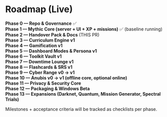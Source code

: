 # Roadmap (Live)

**Phase 0 — Repo & Governance** ✅  
**Phase 1 — Mythic Core (server + UI + XP + missions)** ✅ (baseline running)  
**Phase 2 — Handover Pack & Docs** (THIS PR)  
**Phase 3 — Curriculum Engine v1**  
**Phase 4 — Gamification v1**  
**Phase 5 — Dashboard Modes & Persona v1**  
**Phase 6 — Toolkit Vault v1**  
**Phase 7 — Downtime Lounge v1**  
**Phase 8 — Flashcards & SRS v1**  
**Phase 9 — Cyber Range v0 → v1**  
**Phase 10 — Anubis v0 → v1 (offline core, optional online)**  
**Phase 11 — Privacy & Security Core**  
**Phase 12 — Packaging & Windows Beta**  
**Phase 13 — Expansions (Darknet, Quantum, Mission Generator, Spectral Trials)**

Milestones + acceptance criteria will be tracked as checklists per phase.
